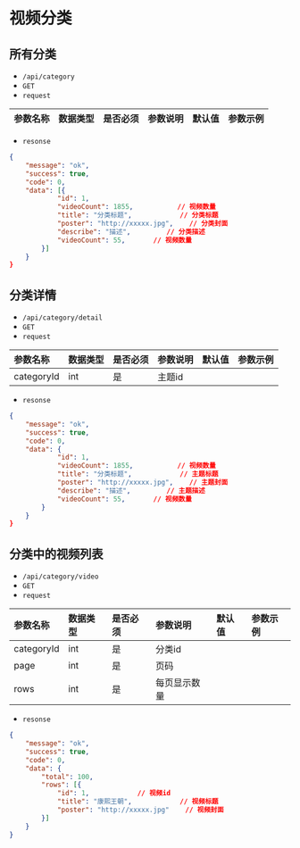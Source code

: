 # 视频分类
## 所有分类
- `/api/category`
- `GET`
- `request`

| 参数名称 | 数据类型 | 是否必须 |参数说明|默认值|参数示例|
| :-----| :---- | :---- | :---- | :---- | :---- |

- `resonse`
```json
{
    "message": "ok",
    "success": true,
    "code": 0,
    "data": [{
            "id": 1,
            "videoCount": 1855,           // 视频数量
            "title": "分类标题",            // 分类标题
            "poster": "http://xxxxx.jpg",    // 分类封面
            "describe": "描述",         // 分类描述
            "videoCount": 55,       // 视频数量
        }]
    }
}
```

## 分类详情
- `/api/category/detail`
- `GET`
- `request`

| 参数名称 | 数据类型 | 是否必须 |参数说明|默认值|参数示例|
| :-----| :---- | :---- | :---- | :---- | :---- |
| categoryId | int | 是 | 主题id|||

- `resonse`
```json
{
    "message": "ok",
    "success": true,
    "code": 0,
    "data": {
            "id": 1,
            "videoCount": 1855,           // 视频数量
            "title": "分类标题",            // 主题标题
            "poster": "http://xxxxx.jpg",    // 主题封面
            "describe": "描述",         // 主题描述
            "videoCount": 55,       // 视频数量
        }
    }
}
```

## 分类中的视频列表
- `/api/category/video`
- `GET`
- `request`

| 参数名称 | 数据类型 | 是否必须 |参数说明|默认值|参数示例|
| :-----| :---- | :---- | :---- | :---- | :---- |
| categoryId | int | 是 | 分类id|||
| page | int | 是 | 页码|||
| rows | int | 是 | 每页显示数量|||


- `resonse`
```json
{
    "message": "ok",
    "success": true,
    "code": 0,
    "data": {
        "total": 100,
        "rows": [{
            "id": 1,            // 视频id
            "title": "康熙王朝",            // 视频标题
            "poster": "http://xxxxx.jpg"    // 视频封面
        }]
    }
}

```